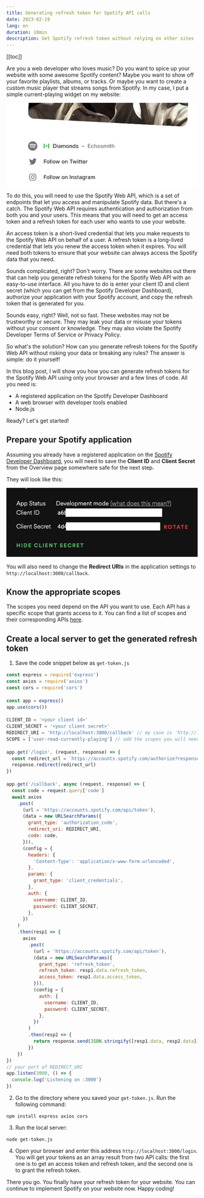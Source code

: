 ```yaml
---
title: Generating refresh token for Spotify API calls
date: 2023-02-19
lang: en
duration: 10min
description: Get Spotify refresh token without relying on other sites
---
```


[[toc]]

Are you a web developer who loves music? Do you want to spice up your website with some awesome Spotify content? Maybe you want to show off your favorite playlists, albums, or tracks. Or maybe you want to create a custom music player that streams songs from Spotify. In my case, I put a simple current-playing widget on my website:

<img src="/images/2023/spotify-current-playing.png" alt="Spotify current playing" rounded-lg>

To do this, you will need to use the Spotify Web API, which is a set of endpoints that let you access and manipulate Spotify data. But there's a catch. The Spotify Web API requires authentication and authorization from both you and your users. This means that you will need to get an access token and a refresh token for each user who wants to use your website.

An access token is a short-lived credential that lets you make requests to the Spotify Web API on behalf of a user. A refresh token is a long-lived credential that lets you renew the access token when it expires. You will need both tokens to ensure that your website can always access the Spotify data that you need.

Sounds complicated, right? Don't worry. There are some websites out there that can help you generate refresh tokens for the Spotify Web API with an easy-to-use interface. All you have to do is enter your client ID and client secret (which you can get from the Spotify Developer Dashboard), authorize your application with your Spotify account, and copy the refresh token that is generated for you.

Sounds easy, right? Well, not so fast. These websites may not be trustworthy or secure. They may leak your data or misuse your tokens without your consent or knowledge. They may also violate the Spotify Developer Terms of Service or Privacy Policy.

So what's the solution? How can you generate refresh tokens for the Spotify Web API without risking your data or breaking any rules? The answer is simple: do it yourself!

In this blog post, I will show you how you can generate refresh tokens for the Spotify Web API using only your browser and a few lines of code. All you need is:

- A registered application on the Spotify Developer Dashboard
- A web browser with developer tools enabled
- Node.js

Ready? Let's get started!

## Prepare your Spotify application

Assuming you already have a registered application on the [Spotify Developer Dashboard](https://developer.spotify.com), you will need to save the **Client ID** and **Client Secret** from the Overview page somewhere safe for the next step.

They will look like this:

<img src="/images/2023/client-id-secret.png" alt="Client ID Secret" rounded-lg>

You will also need to change the **Redirect URIs** in the application settings to `http://localhost:3000/callback`.

## Know the appropriate scopes

The scopes you need depend on the API you want to use. Each API has a specific scope that grants access to it. You can find a list of scopes and their corresponding APIs [here](https://developer.spotify.com/documentation/general/guides/authorization/scopes/).

## Create a local server to get the generated refresh token

1. Save the code snippet below as `get-token.js`

```javascript
const express = require('express')
const axios = require('axios')
const cors = require('cors')

const app = express()
app.use(cors())

CLIENT_ID = '<your client id>'
CLIENT_SECRET = '<your client secret>'
REDIRECT_URI = 'http://localhost:3000/callback' // my case is 'http://localhost:3000/callback'
SCOPE = ['user-read-currently-playing'] // add the scopes you will need for your API calls

app.get('/login', (request, response) => {
  const redirect_url = `https://accounts.spotify.com/authorize?response_type=code&client_id=${CLIENT_ID}&scope=${SCOPE}&state=123456&redirect_uri=${REDIRECT_URI}&prompt=consent`
  response.redirect(redirect_url)
})

app.get('/callback', async (request, response) => {
  const code = request.query['code']
  await axios
    .post(
      (url = 'https://accounts.spotify.com/api/token'),
      (data = new URLSearchParams({
        grant_type: 'authorization_code',
        redirect_uri: REDIRECT_URI,
        code: code,
      })),
      (config = {
        headers: {
          'Content-Type': 'application/x-www-form-urlencoded',
        },
        params: {
          grant_type: 'client_credentials',
        },
        auth: {
          username: CLIENT_ID,
          password: CLIENT_SECRET,
        },
      })
    )
    .then(resp1 => {
      axios
        .post(
          (url = 'https://accounts.spotify.com/api/token'),
          (data = new URLSearchParams({
            grant_type: 'refresh_token',
            refresh_token: resp1.data.refresh_token,
            access_token: resp1.data.access_token,
          })),
          (config = {
            auth: {
              username: CLIENT_ID,
              password: CLIENT_SECRET,
            },
          })
        )
        .then(resp2 => {
          return response.send(JSON.stringify([resp1.data, resp2.data]))
        })
    })
})
// your port of REDIRECT_URI
app.listen(3000, () => {
  console.log('Listening on :3000')
})
```

2. Go to the directory where you saved your `get-token.js`. Run the following command:

```shell
npm install express axios cors
```

3. Run the local server:

```shell
node get-token.js
```

4. Open your browser and enter this address `http://localhost:3000/login`. You will get your tokens as an array result from two API calls: the first one is to get an access token and refresh token, and the second one is to grant the refresh token.

There you go. You finally have your refresh token for your website. You can continue to implement Spotify on your website now. Happy coding!
